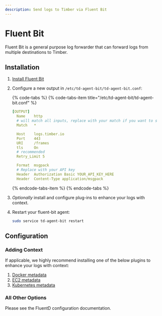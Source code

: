 ```yaml
---
description: Send logs to Timber via Fluent Bit
---
```


# Fluent Bit

Fluent Bit is a general purpose log forwarder that can forward logs from multiple destinations to Timber.

## Installation

1. [Install Fluent Bit](https://docs.fluentbit.io/manual/installation)
2. Configure a new output in `/etc/td-agent-bit/td-agent-bit.conf`:  


   {% code-tabs %}
   {% code-tabs-item title="/etc/td-agent-bit/td-agent-bit.conf" %}
   ```yaml
   [OUTPUT]
     Name    http
     # will match all inputs, replace with your match if you want to send a subset
     Match   *

     Host    logs.timber.io
     Port    443
     URI     /frames
     tls     On
     # recommended
     Retry_Limit 5

     Format  msgpack
     # Replace with your API key
     Header  Authorization Basic YOUR_API_KEY_HERE
     Header  Content-Type application/msgpack
   ```
   {% endcode-tabs-item %}
   {% endcode-tabs %}

3. _Optionally_ install and configure plug-ins to enhance your logs with context.
4. Restart your fluent-bit agent:  


   ```bash
   sudo service td-agent-bit restart
   ```

## Configuration

### Adding Context

If applicable, we highly recommend installing one of the below plugins to enhance your logs with context:

1. [Docker metadata](https://github.com/fabric8io/fluent-plugin-docker_metadata_filter)
2. [EC2 metadata](https://github.com/takus/fluent-plugin-ec2-metadata)
3. [Kubernetes metadata](https://github.com/fabric8io/fluent-plugin-kubernetes_metadata_filter)

### All Other Options

Please see the FluentD configuration documentation.

